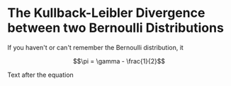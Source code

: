 # The Kullback-Leibler Divergence between two Bernoulli Distributions

If you haven't or can't remember the Bernoulli distribution, it

$$\pi = \gamma - \frac{1}{2}$$

Text after the equation